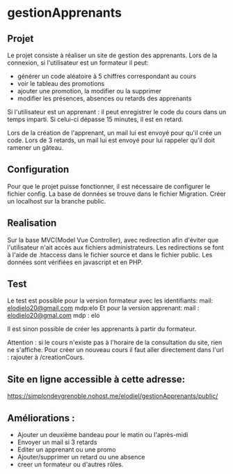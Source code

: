 # gestionApprenants

## Projet 
Le projet consiste à réaliser un site de gestion des apprenants. Lors de la connexion, si l'utilisateur est un formateur il peut: 
- générer un code aléatoire à 5 chiffres correspondant au cours
- voir le tableau des promotions
- ajouter une promotion, la modifier ou la supprimer
- modifier les présences, absences ou retards des apprenants

Si l'utilisateur est un apprenant : il peut enregistrer le code du cours dans un temps imparti. Si celui-ci dépasse 15 minutes, il est en retard. 

Lors de la création de l'apprenant, un mail lui est envoyé pour qu'il crée un code.
Lors de 3 retards, un mail lui est envoyé pour lui rappeler qu'il doit ramener un gâteau. 

## Configuration

Pour que le projet puisse fonctionner, il est nécessaire de configurer le fichier config. 
La base de données se trouve dans le fichier Migration. 
Créer un localhost sur la branche public. 

## Realisation

Sur la base MVC(Model Vue Controller), avec redirection afin d'éviter que l'utilisateur n'ait accès aux fichiers administrateurs. Les redirections se font à l'aide de .htaccess dans le fichier source et dans le fichier public.
Les données sont vérifiées en javascript et en PHP. 

## Test 
Le test est possible pour la version formateur avec les identifiants:
mail: elodielo20@gmail.com 
mdp:elo
Et pour la version apprenant: 
mail : elodielo20@gmal.com
mdp : elo

Il est sinon possible de créer les apprenants à partir du formateur.

Attention : si le cours n'existe pas à l'horaire de la consultation du site, rien ne s'affiche. Pour créer un nouveau cours il faut aller directement dans l'url : rajouter à /creationCours. 

## Site en ligne accessible à cette adresse:

https://simplondevgrenoble.nohost.me/elodiel/gestionApprenants/public/

## Améliorations :
 - Ajouter un deuxième bandeau pour le matin ou l'après-midi
 - Envoyer un mail si 3 retards
 - Editer un apprenant ou une promo
 - Ajouter/supprimer un retard ou une absence
 - creer un formateur ou d'autres rôles.
